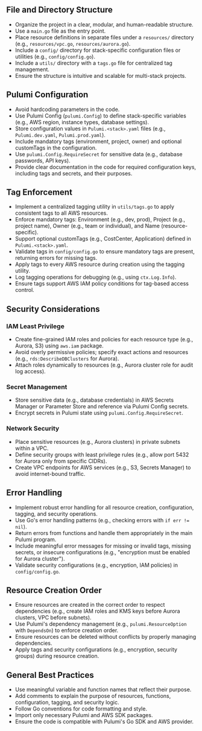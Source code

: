 
## File and Directory Structure

- Organize the project in a clear, modular, and human-readable structure.
- Use a `main.go` file as the entry point.
- Place resource definitions in separate files under a `resources/` directory (e.g., `resources/vpc.go`, `resources/aurora.go`).
- Include a `config/` directory for stack-specific configuration files or utilities (e.g., `config/config.go`).
- Include a `utils/` directory with a `tags.go` file for centralized tag management.
- Ensure the structure is intuitive and scalable for multi-stack projects.

## Pulumi Configuration

- Avoid hardcoding parameters in the code.
- Use Pulumi Config (`pulumi.Config`) to define stack-specific variables (e.g., AWS region, instance types, database settings).
- Store configuration values in `Pulumi.<stack>.yaml` files (e.g., `Pulumi.dev.yaml`, `Pulumi.prod.yaml`).
- Include mandatory tags (environment, project, owner) and optional customTags in the configuration.
- Use `pulumi.Config.RequireSecret` for sensitive data (e.g., database passwords, API keys).
- Provide clear documentation in the code for required configuration keys, including tags and secrets, and their purposes.

## Tag Enforcement

- Implement a centralized tagging utility in `utils/tags.go` to apply consistent tags to all AWS resources.
- Enforce mandatory tags: Environment (e.g., dev, prod), Project (e.g., project name), Owner (e.g., team or individual), and Name (resource-specific).
- Support optional customTags (e.g., CostCenter, Application) defined in `Pulumi.<stack>.yaml`.
- Validate tags in `config/config.go` to ensure mandatory tags are present, returning errors for missing tags.
- Apply tags to every AWS resource during creation using the tagging utility.
- Log tagging operations for debugging (e.g., using `ctx.Log.Info`).
- Ensure tags support AWS IAM policy conditions for tag-based access control.

## Security Considerations

### IAM Least Privilege

- Create fine-grained IAM roles and policies for each resource type (e.g., Aurora, S3) using `aws.iam` package.
- Avoid overly permissive policies; specify exact actions and resources (e.g., `rds:DescribeDBClusters` for Aurora).
- Attach roles dynamically to resources (e.g., Aurora cluster role for audit log access).

### Secret Management

- Store sensitive data (e.g., database credentials) in AWS Secrets Manager or Parameter Store and reference via Pulumi Config secrets.
- Encrypt secrets in Pulumi state using `pulumi.Config.RequireSecret`.

### Network Security

- Place sensitive resources (e.g., Aurora clusters) in private subnets within a VPC.
- Define security groups with least privilege rules (e.g., allow port 5432 for Aurora only from specific CIDRs).
- Create VPC endpoints for AWS services (e.g., S3, Secrets Manager) to avoid internet-bound traffic.


## Error Handling

- Implement robust error handling for all resource creation, configuration, tagging, and security operations.
- Use Go's error handling patterns (e.g., checking errors with `if err != nil`).
- Return errors from functions and handle them appropriately in the main Pulumi program.
- Include meaningful error messages for missing or invalid tags, missing secrets, or insecure configurations (e.g., "encryption must be enabled for Aurora cluster").
- Validate security configurations (e.g., encryption, IAM policies) in `config/config.go`.

## Resource Creation Order

- Ensure resources are created in the correct order to respect dependencies (e.g., create IAM roles and KMS keys before Aurora clusters, VPC before subnets).
- Use Pulumi's dependency management (e.g., `pulumi.ResourceOption` with `DependsOn`) to enforce creation order.
- Ensure resources can be deleted without conflicts by properly managing dependencies.
- Apply tags and security configurations (e.g., encryption, security groups) during resource creation.

## General Best Practices

- Use meaningful variable and function names that reflect their purpose.
- Add comments to explain the purpose of resources, functions, configuration, tagging, and security logic.
- Follow Go conventions for code formatting and style.
- Import only necessary Pulumi and AWS SDK packages.
- Ensure the code is compatible with Pulumi's Go SDK and AWS provider.

